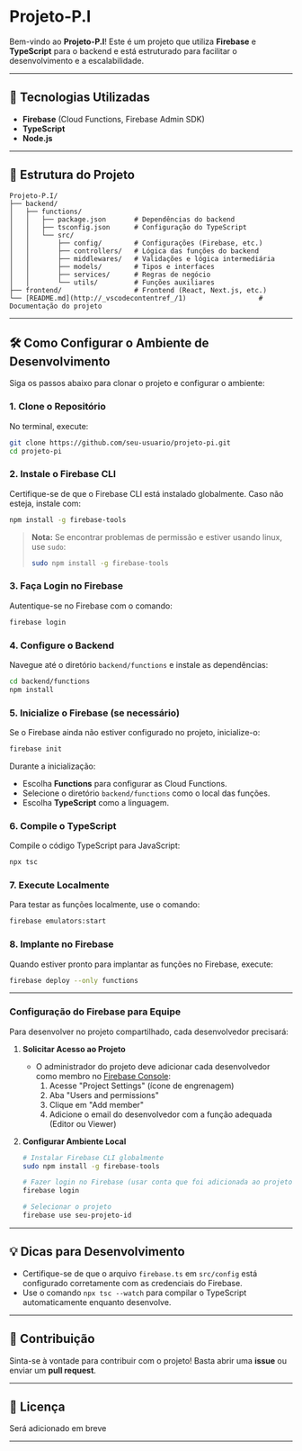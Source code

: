 # Projeto-P.I

Bem-vindo ao **Projeto-P.I**! Este é um projeto que utiliza **Firebase** e **TypeScript** para o backend e está estruturado para facilitar o desenvolvimento e a escalabilidade.

---

## 🚀 Tecnologias Utilizadas

- **Firebase** (Cloud Functions, Firebase Admin SDK)
- **TypeScript**
- **Node.js**

---

## 📂 Estrutura do Projeto

```plaintext
Projeto-P.I/
├── backend/
│   ├── functions/
│   │   ├── package.json       # Dependências do backend
│   │   ├── tsconfig.json      # Configuração do TypeScript
│   │   └── src/
│   │       ├── config/        # Configurações (Firebase, etc.)
│   │       ├── controllers/   # Lógica das funções do backend
│   │       ├── middlewares/   # Validações e lógica intermediária
│   │       ├── models/        # Tipos e interfaces
│   │       ├── services/      # Regras de negócio
│   │       └── utils/         # Funções auxiliares
├── frontend/                  # Frontend (React, Next.js, etc.)
└── [README.md](http://_vscodecontentref_/1)                  # Documentação do projeto
```

---

## 🛠️ Como Configurar o Ambiente de Desenvolvimento

Siga os passos abaixo para clonar o projeto e configurar o ambiente:

### 1. Clone o Repositório

No terminal, execute:

```bash
git clone https://github.com/seu-usuario/projeto-pi.git
cd projeto-pi
```

### 2. Instale o Firebase CLI

Certifique-se de que o Firebase CLI está instalado globalmente. Caso não esteja, instale com:

```bash
npm install -g firebase-tools
```

> **Nota:** Se encontrar problemas de permissão e estiver usando linux, use `sudo`:
> ```bash
> sudo npm install -g firebase-tools
> ```

### 3. Faça Login no Firebase

Autentique-se no Firebase com o comando:

```bash
firebase login
```

### 4. Configure o Backend

Navegue até o diretório `backend/functions` e instale as dependências:

```bash
cd backend/functions
npm install
```

### 5. Inicialize o Firebase (se necessário)

Se o Firebase ainda não estiver configurado no projeto, inicialize-o:

```bash
firebase init
```

Durante a inicialização:
- Escolha **Functions** para configurar as Cloud Functions.
- Selecione o diretório `backend/functions` como o local das funções.
- Escolha **TypeScript** como a linguagem.

### 6. Compile o TypeScript

Compile o código TypeScript para JavaScript:

```bash
npx tsc
```

### 7. Execute Localmente

Para testar as funções localmente, use o comando:

```bash
firebase emulators:start
```

### 8. Implante no Firebase

Quando estiver pronto para implantar as funções no Firebase, execute:

```bash
firebase deploy --only functions
```

---

### Configuração do Firebase para Equipe

Para desenvolver no projeto compartilhado, cada desenvolvedor precisará:

1. **Solicitar Acesso ao Projeto**
   - O administrador do projeto deve adicionar cada desenvolvedor como membro no [Firebase Console](https://console.firebase.google.com):
     1. Acesse "Project Settings" (ícone de engrenagem)
     2. Aba "Users and permissions"
     3. Clique em "Add member"
     4. Adicione o email do desenvolvedor com a função adequada (Editor ou Viewer)

2. **Configurar Ambiente Local**
   ```bash
   # Instalar Firebase CLI globalmente
   sudo npm install -g firebase-tools
   
   # Fazer login no Firebase (usar conta que foi adicionada ao projeto)
   firebase login
   
   # Selecionar o projeto
   firebase use seu-projeto-id
   ```

---

## 💡 Dicas para Desenvolvimento

- Certifique-se de que o arquivo `firebase.ts` em `src/config` está configurado corretamente com as credenciais do Firebase.
- Use o comando `npx tsc --watch` para compilar o TypeScript automaticamente enquanto desenvolve.

---

## 🤝 Contribuição

Sinta-se à vontade para contribuir com o projeto! Basta abrir uma **issue** ou enviar um **pull request**.

---

## 📄 Licença

Será adicionado em breve

---


